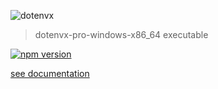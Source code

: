 ![dotenvx](https://dotenvx.com/better-banner.png)

> dotenvx-pro-windows-x86_64 executable

[![npm version](https://img.shields.io/npm/v/@dotenvx/dotenvx-pro-windows-x86_64.svg)](https://www.npmjs.com/package/@dotenvx/dotenvx-pro-windows-x86_64)

[see documentation](https://github.com/dotenvx/dotenvx-pro)

&nbsp;
